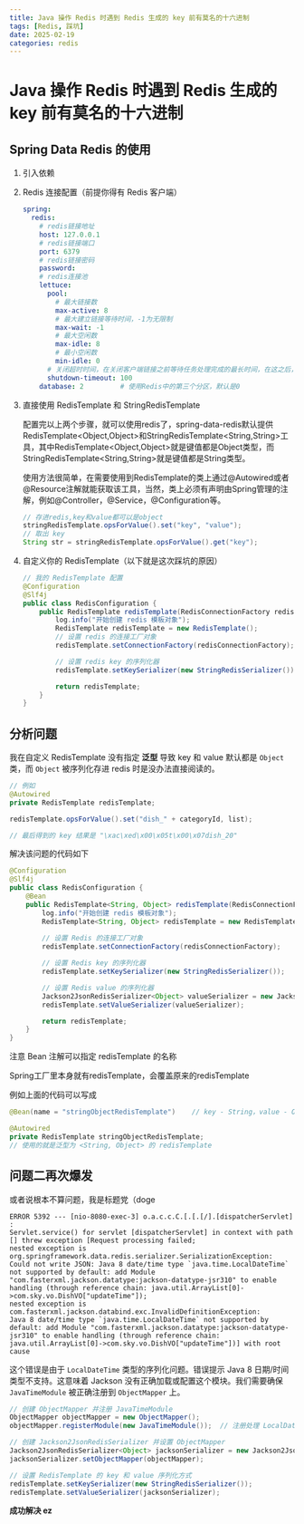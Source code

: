 ```yaml
---
title: Java 操作 Redis 时遇到 Redis 生成的 key 前有莫名的十六进制
tags: [Redis, 踩坑]
date: 2025-02-19
categories: redis
---
```

# Java 操作 Redis 时遇到 Redis 生成的 key 前有莫名的十六进制

## Spring Data Redis 的使用

1. 引入依赖

2. Redis 连接配置（前提你得有 Redis 客户端）

    ```yaml
    spring:
      redis:
      	# redis链接地址
        host: 127.0.0.1
        # redis链接端口
        port: 6379
        # redis链接密码
        password:
        # redis连接池
        lettuce:
          pool:
          	# 最大链接数
            max-active: 8
            # 最大建立链接等待时间，-1为无限制
            max-wait: -1
            # 最大空闲数
            max-idle: 8
            # 最小空闲数
            min-idle: 0
          # 关闭超时时间，在关闭客户端链接之前等待任务处理完成的最长时间，在这之后，无论任务是否执行完成，都会被执行器关闭
          shutdown-timeout: 100
        database: 2         # 使用Redis中的第三个分区，默认是0
    
    ```

    

3. 直接使用 RedisTemplate 和 StringRedisTemplate

    配置完以上两个步骤，就可以使用redis了，spring-data-redis默认提供RedisTemplate<Object,Object>和StringRedisTemplate<String,String>工具，其中RedisTemplate<Object,Object>就是键值都是Object类型，而StringRedisTemplate<String,String>就是键值都是String类型。

    使用方法很简单，在需要使用到RedisTemplate的类上通过@Autowired或者@Resource注解就能获取该工具，当然，类上必须有声明由Spring管理的注解，例如@Controller，@Service，@Configuration等。

    ```java
    // 存进redis,key和value都可以是object
    stringRedisTemplate.opsForValue().set("key", "value");
    // 取出 key
    String str = stringRedisTemplate.opsForValue().get("key");
    ```

4. 自定义你的 RedisTemplate（以下就是这次踩坑的原因）

    ```java
    // 我的 RedisTemplate 配置
    @Configuration
    @Slf4j
    public class RedisConfiguration {
        public RedisTemplate redisTemplate(RedisConnectionFactory redisConnectionFactory) {
            log.info("开始创建 redis 模板对象");
            RedisTemplate redisTemplate = new RedisTemplate();
            // 设置 redis 的连接工厂对象
            redisTemplate.setConnectionFactory(redisConnectionFactory);
    
            // 设置 redis key 的序列化器
            redisTemplate.setKeySerializer(new StringRedisSerializer());
    
            return redisTemplate;
        }
    }
    ```



## 分析问题

我在自定义 RedisTemplate 没有指定 **泛型** 导致 key 和 value 默认都是 `Object` 类，而 `Object` 被序列化存进 redis 时是没办法直接阅读的。

```java
// 例如
@Autowired
private RedisTemplate redisTemplate;

redisTemplate.opsForValue().set("dish_" + categoryId, list);

// 最后得到的 key 结果是 "\xac\xed\x00\x05t\x00\x07dish_20"
```



解决该问题的代码如下

```java
@Configuration
@Slf4j
public class RedisConfiguration {
    @Bean
    public RedisTemplate<String, Object> redisTemplate(RedisConnectionFactory redisConnectionFactory) {
        log.info("开始创建 redis 模板对象");
        RedisTemplate<String, Object> redisTemplate = new RedisTemplate<>();
        
        // 设置 Redis 的连接工厂对象
        redisTemplate.setConnectionFactory(redisConnectionFactory);

        // 设置 Redis key 的序列化器
        redisTemplate.setKeySerializer(new StringRedisSerializer());

        // 设置 Redis value 的序列化器
        Jackson2JsonRedisSerializer<Object> valueSerializer = new Jackson2JsonRedisSerializer<>(Object.class);
        redisTemplate.setValueSerializer(valueSerializer);

        return redisTemplate;
    }
}

```

注意 Bean 注解可以指定 redisTemplate 的名称

Spring工厂里本身就有redisTemplate，会覆盖原来的redisTemplate

例如上面的代码可以写成

```java
@Bean(name = "stringObjectRedisTemplate")    // key - String，value - Object

@Autowired
private RedisTemplate stringObjectRedisTemplate;
// 使用的就是泛型为 <String, Object> 的 redisTemplate
```



## 问题二再次爆发

或者说根本不算问题，我是标题党（doge

```
ERROR 5392 --- [nio-8080-exec-3] o.a.c.c.C.[.[.[/].[dispatcherServlet]    : 
Servlet.service() for servlet [dispatcherServlet] in context with path [] threw exception [Request processing failed; 
nested exception is org.springframework.data.redis.serializer.SerializationException: 
Could not write JSON: Java 8 date/time type `java.time.LocalDateTime` not supported by default: add Module "com.fasterxml.jackson.datatype:jackson-datatype-jsr310" to enable handling (through reference chain: java.util.ArrayList[0]->com.sky.vo.DishVO["updateTime"]); 
nested exception is com.fasterxml.jackson.databind.exc.InvalidDefinitionException: 
Java 8 date/time type `java.time.LocalDateTime` not supported by default: add Module "com.fasterxml.jackson.datatype:jackson-datatype-jsr310" to enable handling (through reference chain: java.util.ArrayList[0]->com.sky.vo.DishVO["updateTime"])] with root cause
```

这个错误是由于 `LocalDateTime` 类型的序列化问题。错误提示 Java 8 日期/时间类型不支持。这意味着 Jackson 没有正确加载或配置这个模块。我们需要确保 `JavaTimeModule` 被正确注册到 `ObjectMapper` 上。

```java
// 创建 ObjectMapper 并注册 JavaTimeModule
ObjectMapper objectMapper = new ObjectMapper();
objectMapper.registerModule(new JavaTimeModule());  // 注册处理 LocalDateTime 的模块

// 创建 Jackson2JsonRedisSerializer 并设置 ObjectMapper
Jackson2JsonRedisSerializer<Object> jacksonSerializer = new Jackson2JsonRedisSerializer<>(Object.class);
jacksonSerializer.setObjectMapper(objectMapper);

// 设置 RedisTemplate 的 key 和 value 序列化方式
redisTemplate.setKeySerializer(new StringRedisSerializer());
redisTemplate.setValueSerializer(jacksonSerializer);
```



**成功解决 ez**
